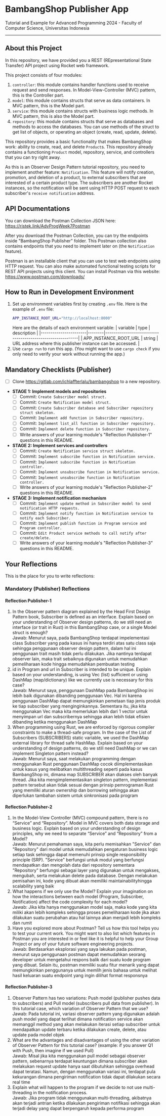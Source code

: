 # BambangShop Publisher App
Tutorial and Example for Advanced Programming 2024 - Faculty of Computer Science, Universitas Indonesia

---

## About this Project
In this repository, we have provided you a REST (REpresentational State Transfer) API project using Rocket web framework.

This project consists of four modules:
1.  `controller`: this module contains handler functions used to receive request and send responses.
    In Model-View-Controller (MVC) pattern, this is the Controller part.
2.  `model`: this module contains structs that serve as data containers.
    In MVC pattern, this is the Model part.
3.  `service`: this module contains structs with business logic methods.
    In MVC pattern, this is also the Model part.
4.  `repository`: this module contains structs that serve as databases and methods to access the databases.
    You can use methods of the struct to get list of objects, or operating an object (create, read, update, delete).

This repository provides a basic functionality that makes BambangShop work: ability to create, read, and delete `Product`s.
This repository already contains a functioning `Product` model, repository, service, and controllers that you can try right away.

As this is an Observer Design Pattern tutorial repository, you need to implement another feature: `Notification`.
This feature will notify creation, promotion, and deletion of a product, to external subscribers that are interested of a certain product type.
The subscribers are another Rocket instances, so the notification will be sent using HTTP POST request to each subscriber's `receive notification` address.

## API Documentations

You can download the Postman Collection JSON here: https://ristek.link/AdvProgWeek7Postman

After you download the Postman Collection, you can try the endpoints inside "BambangShop Publisher" folder.
This Postman collection also contains endpoints that you need to implement later on (the `Notification` feature).

Postman is an installable client that you can use to test web endpoints using HTTP request.
You can also make automated functional testing scripts for REST API projects using this client.
You can install Postman via this website: https://www.postman.com/downloads/

## How to Run in Development Environment
1.  Set up environment variables first by creating `.env` file.
    Here is the example of `.env` file:
    ```bash
    APP_INSTANCE_ROOT_URL="http://localhost:8000"
    ```
    Here are the details of each environment variable:
    | variable              | type   | description                                                |
    |-----------------------|--------|------------------------------------------------------------|
    | APP_INSTANCE_ROOT_URL | string | URL address where this publisher instance can be accessed. |
2.  Use `cargo run` to run this app.
    (You might want to use `cargo check` if you only need to verify your work without running the app.)

## Mandatory Checklists (Publisher)
-   [ ] Clone https://gitlab.com/ichlaffterlalu/bambangshop to a new repository.
-   **STAGE 1: Implement models and repositories**
    -   [ ] Commit: `Create Subscriber model struct.`
    -   [ ] Commit: `Create Notification model struct.`
    -   [ ] Commit: `Create Subscriber database and Subscriber repository struct skeleton.`
    -   [ ] Commit: `Implement add function in Subscriber repository.`
    -   [ ] Commit: `Implement list_all function in Subscriber repository.`
    -   [ ] Commit: `Implement delete function in Subscriber repository.`
    -   [ ] Write answers of your learning module's "Reflection Publisher-1" questions in this README.
-   **STAGE 2: Implement services and controllers**
    -   [ ] Commit: `Create Notification service struct skeleton.`
    -   [ ] Commit: `Implement subscribe function in Notification service.`
    -   [ ] Commit: `Implement subscribe function in Notification controller.`
    -   [ ] Commit: `Implement unsubscribe function in Notification service.`
    -   [ ] Commit: `Implement unsubscribe function in Notification controller.`
    -   [ ] Write answers of your learning module's "Reflection Publisher-2" questions in this README.
-   **STAGE 3: Implement notification mechanism**
    -   [ ] Commit: `Implement update method in Subscriber model to send notification HTTP requests.`
    -   [ ] Commit: `Implement notify function in Notification service to notify each Subscriber.`
    -   [ ] Commit: `Implement publish function in Program service and Program controller.`
    -   [ ] Commit: `Edit Product service methods to call notify after create/delete.`
    -   [ ] Write answers of your learning module's "Reflection Publisher-3" questions in this README.

## Your Reflections
This is the place for you to write reflections:

### Mandatory (Publisher) Reflections

#### Reflection Publisher-1
1. In the Observer pattern diagram explained by the Head First Design Pattern book, Subscriber is defined as an interface. Explain based on your understanding of Observer design patterns, do we still need an interface (or trait in Rust) in this BambangShop case, or a single Model struct is enough? <br>
Jawab: Menurut saya, pada BambangShop terdapat impelementasi class Subscriber yang pada kasus ini hanya terdiri atas satu class saja sehingga penggunaan observer design pattern, dalam hal ini penggunaan trait masih tidak perlu dilakukan. Jika nantinya terdapat observer lain, maka trait sebaiknya digunakan untuk memudahkan pemeliharaan kode hingga memudahkan pembuatan testing
2. id in Program and url in Subscriber is intended to be unique. Explain based on your understanding, is using Vec (list) sufficient or using DashMap (map/dictionary) like we currently use is necessary for this case? <br>
Jawab: Menurut saya, penggunaan DashMap pada BambangShop ini lebih baik digunakan dibanding penggunaan Vec. Hal ini karena penggunaan DashMap dapat memungkinkan pemetaan tiap jenis produk ke tiap subscriber yang menginginkannya. Sementara itu, jika kita menggunakan Vec maka kita memerlukan lebih dari 1 vector untuk menyimpan url dan subscribernya sehingga akan lebih tidak efisien dibanding ketika menggunakan DashMap
3. When programming using Rust, we are enforced by rigorous compiler constraints to make a thread-safe program. In the case of the List of Subscribers (SUBSCRIBERS) static variable, we used the DashMap external library for thread safe HashMap. Explain based on your understanding of design patterns, do we still need DashMap or we can implement Singleton pattern instead? <br>
Jawab: Menurut saya, saat melakukan programming dengan menggunakan Rust penggunaan DashMap cocok diimplementasikan untuk kasus yang melibatkan multithreading seperti pada kasus BambangShop ini, dimana map SUBSCRIBER akan diakses oleh banyak thread. Jika kita mengimplementasikan singleton pattern, implementasi pattern tersebut akan tidak sesuai dengan prinsip pemrograman Rust yang memiliki aturan ownership dan borrowing sehingga akan diperlukan tambahan sistem untuk sinkronisasi pada program

#### Reflection Publisher-2
1. In the Model-View Controller (MVC) compound pattern, there is no “Service” and “Repository”. Model in MVC covers both data storage and business logic. Explain based on your understanding of design principles, why we need to separate “Service” and “Repository” from a Model? <br>
Jawab: Menurut pemahaman saya, kita perlu memisahkan "Service" dan "Repository" dari model untuk memudahkan pengaturan business logic setiap task sehingga dapat memenuhi prinsip single responsibility principle (SRP). "Service" berfungsi untuk modul yang berfungsi mendapatkan dan mengolah data dari repository sementara "Repository" berfungsi sebagai layer yang digunakan untuk mengakses, mengubah, serta melakukan delete pada database. Dengan melakukan pemisahan ini, kode yang dibuat akan memiliki maintainabilityhingga scalability yang baik
2. What happens if we only use the Model? Explain your imagination on how the interactions between each model (Program, Subscriber, Notification) affect the code complexity for each model? <br>
Jawab: Jika kita hanya menggunakan model saja, maka kode yang kita miliki akan lebih kompleks sehingga proses pemeliharaan kode jika akan dilakukan suatu perubahan atau hal lainnya akan menjadi lebih kompleks dan rumit
3. Have you explored more about Postman? Tell us how this tool helps you to test your current work. You might want to also list which features in Postman you are interested in or feel like it is helpful to help your Group Project or any of your future software engineering projects. <br>
Jawab: Berdasarkan eksplorasi yang saya lakukan pada postman, menurut saya penggunaan postman dapat memudahkan seorang developer untuk mengetahui respons balik dari suatu kode program yang dibuat. Selain itu, postman memiliki suatu fitur menarik yang dapat memungkinkan penggunanya untuk memlih jenis bahasa untuk melihat hasil keluaran suatu endpoint yang ingin dilihat format responsnya

#### Reflection Publisher-3
1. Observer Pattern has two variations: Push model (publisher pushes data to subscribers) and Pull model (subscribers pull data from publisher). In this tutorial case, which variation of Observer Pattern that we use? <br>
Jawab: Pada tutorial ini, variasi observer pattern yang digunakan adalah push model yang dapat terlihat dimana notification service akan memanggil method yang akan melakukan iterasi setiap subscriber untuk mendapatkan update terbaru ketika dilakukan create, delete, atau update pada model objek
2. What are the advantages and disadvantages of using the other variation of Observer Pattern for this tutorial case? (example: if you answer Q1 with Push, then imagine if we used Pull) <br>
Jawab: Misal jika kita menggunakan pull model sebagai observer pattern, sebenarnya terdapat keuntungan dimana subscriber akan melakukan request update hanya saat dibutuhkan sehingga overhead dapat teratasi. Namun, dengan menggunakan variasi ini, terdapat pula kekurangan dimana pengiriman notification tidak dapat dilakukan secara real time
3. Explain what will happen to the program if we decide to not use multi-threading in the notification process. <br>
Jawab: Jika program tidak menggunakan multi-threading, akibatnya akan terjadi antrian ketika dilakukan pengiriman notifikasi sehingga akan terjadi delay yang dapat berpengaruh kepada performa program
